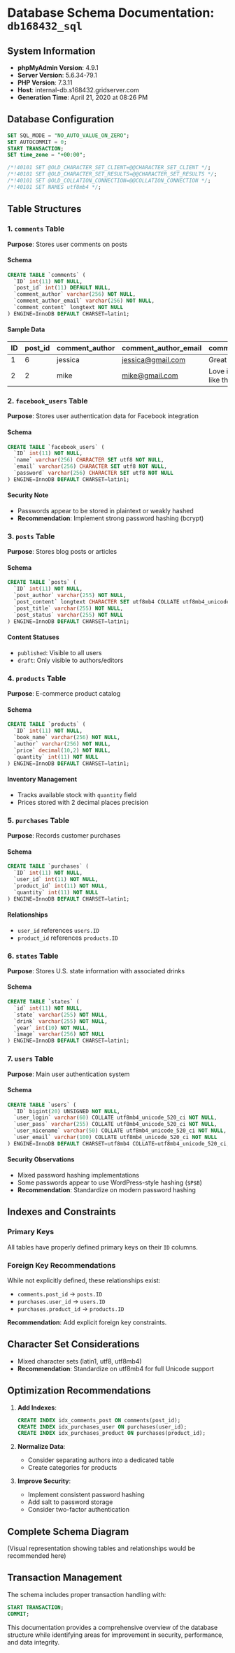 # Database Schema Documentation: `db168432_sql`

## System Information
- **phpMyAdmin Version**: 4.9.1
- **Server Version**: 5.6.34-79.1
- **PHP Version**: 7.3.11
- **Host**: internal-db.s168432.gridserver.com
- **Generation Time**: April 21, 2020 at 08:26 PM

## Database Configuration
```sql
SET SQL_MODE = "NO_AUTO_VALUE_ON_ZERO";
SET AUTOCOMMIT = 0;
START TRANSACTION;
SET time_zone = "+00:00";

/*!40101 SET @OLD_CHARACTER_SET_CLIENT=@@CHARACTER_SET_CLIENT */;
/*!40101 SET @OLD_CHARACTER_SET_RESULTS=@@CHARACTER_SET_RESULTS */;
/*!40101 SET @OLD_COLLATION_CONNECTION=@@COLLATION_CONNECTION */;
/*!40101 SET NAMES utf8mb4 */;
```

## Table Structures

### 1. `comments` Table
**Purpose**: Stores user comments on posts

#### Schema
```sql
CREATE TABLE `comments` (
  `ID` int(11) NOT NULL,
  `post_id` int(11) DEFAULT NULL,
  `comment_author` varchar(256) NOT NULL,
  `comment_author_email` varchar(256) NOT NULL,
  `comment_content` longtext NOT NULL
) ENGINE=InnoDB DEFAULT CHARSET=latin1;
```

#### Sample Data
| ID | post_id | comment_author | comment_author_email | comment_content |
|----|---------|----------------|----------------------|-----------------|
| 1 | 6 | jessica | jessica@gmail.com | Great post! |
| 2 | 2 | mike | mike@gmail.com | Love it! Write more like this. |

### 2. `facebook_users` Table
**Purpose**: Stores user authentication data for Facebook integration

#### Schema
```sql
CREATE TABLE `facebook_users` (
  `ID` int(11) NOT NULL,
  `name` varchar(256) CHARACTER SET utf8 NOT NULL,
  `email` varchar(256) CHARACTER SET utf8 NOT NULL,
  `password` varchar(256) CHARACTER SET utf8 NOT NULL
) ENGINE=InnoDB DEFAULT CHARSET=latin1;
```

#### Security Note
- Passwords appear to be stored in plaintext or weakly hashed
- **Recommendation**: Implement strong password hashing (bcrypt)

### 3. `posts` Table
**Purpose**: Stores blog posts or articles

#### Schema
```sql
CREATE TABLE `posts` (
  `ID` int(11) NOT NULL,
  `post_author` varchar(255) NOT NULL,
  `post_content` longtext CHARACTER SET utf8mb4 COLLATE utf8mb4_unicode_520_ci NOT NULL,
  `post_title` varchar(255) NOT NULL,
  `post_status` varchar(255) NOT NULL
) ENGINE=InnoDB DEFAULT CHARSET=latin1;
```

#### Content Statuses
- `published`: Visible to all users
- `draft`: Only visible to authors/editors

### 4. `products` Table
**Purpose**: E-commerce product catalog

#### Schema
```sql
CREATE TABLE `products` (
  `ID` int(11) NOT NULL,
  `book_name` varchar(256) NOT NULL,
  `author` varchar(256) NOT NULL,
  `price` decimal(10,2) NOT NULL,
  `quantity` int(11) NOT NULL
) ENGINE=InnoDB DEFAULT CHARSET=latin1;
```

#### Inventory Management
- Tracks available stock with `quantity` field
- Prices stored with 2 decimal places precision

### 5. `purchases` Table
**Purpose**: Records customer purchases

#### Schema
```sql
CREATE TABLE `purchases` (
  `ID` int(11) NOT NULL,
  `user_id` int(11) NOT NULL,
  `product_id` int(11) NOT NULL,
  `quantity` int(11) NOT NULL
) ENGINE=InnoDB DEFAULT CHARSET=latin1;
```

#### Relationships
- `user_id` references `users.ID`
- `product_id` references `products.ID`

### 6. `states` Table
**Purpose**: Stores U.S. state information with associated drinks

#### Schema
```sql
CREATE TABLE `states` (
  `id` int(11) NOT NULL,
  `state` varchar(255) NOT NULL,
  `drink` varchar(255) NOT NULL,
  `year` int(10) NOT NULL,
  `image` varchar(256) NOT NULL
) ENGINE=InnoDB DEFAULT CHARSET=latin1;
```

### 7. `users` Table
**Purpose**: Main user authentication system

#### Schema
```sql
CREATE TABLE `users` (
  `ID` bigint(20) UNSIGNED NOT NULL,
  `user_login` varchar(60) COLLATE utf8mb4_unicode_520_ci NOT NULL,
  `user_pass` varchar(255) COLLATE utf8mb4_unicode_520_ci NOT NULL,
  `user_nicename` varchar(50) COLLATE utf8mb4_unicode_520_ci NOT NULL,
  `user_email` varchar(100) COLLATE utf8mb4_unicode_520_ci NOT NULL
) ENGINE=InnoDB DEFAULT CHARSET=utf8mb4 COLLATE=utf8mb4_unicode_520_ci;
```

#### Security Observations
- Mixed password hashing implementations
- Some passwords appear to use WordPress-style hashing (`$P$B`)
- **Recommendation**: Standardize on modern password hashing

## Indexes and Constraints

### Primary Keys
All tables have properly defined primary keys on their `ID` columns.

### Foreign Key Recommendations
While not explicitly defined, these relationships exist:
- `comments.post_id` → `posts.ID`
- `purchases.user_id` → `users.ID`
- `purchases.product_id` → `products.ID`

**Recommendation**: Add explicit foreign key constraints.

## Character Set Considerations
- Mixed character sets (latin1, utf8, utf8mb4)
- **Recommendation**: Standardize on utf8mb4 for full Unicode support

## Optimization Recommendations

1. **Add Indexes**:
   ```sql
   CREATE INDEX idx_comments_post ON comments(post_id);
   CREATE INDEX idx_purchases_user ON purchases(user_id);
   CREATE INDEX idx_purchases_product ON purchases(product_id);
   ```

2. **Normalize Data**:
   - Consider separating authors into a dedicated table
   - Create categories for products

3. **Improve Security**:
   - Implement consistent password hashing
   - Add salt to password storage
   - Consider two-factor authentication

## Complete Schema Diagram
(Visual representation showing tables and relationships would be recommended here)

## Transaction Management
The schema includes proper transaction handling with:
```sql
START TRANSACTION;
COMMIT;
```

This documentation provides a comprehensive overview of the database structure while identifying areas for improvement in security, performance, and data integrity.
